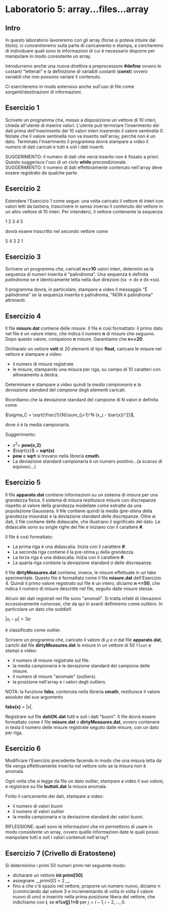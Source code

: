 # Laboratorio 5:  array...files...array

## Intro

In questo laboratorio lavoreremo con gli array (forse si poteva intuire dal titolo); ci concentreremo sulla parte di caricamento e stampa, e cercheremo di individuare quali sono le informazioni di cui è necessario disporre
per manipolare in modo consistente un array.

Introdurremo anche una nuova direttiva a preprocessore __#define__ ovvero le costanti "letterali" e la definizione di variabili costanti (__const__) ovvero variabili che non possono variare il contenuto.

Ci eserciteremo in modo estensivo anche sull'uso di file come sorgenti/destinazioni di informazioni.



## Esercizio 1
Scrivete un programma che, messo a disposizione un vettore di 10 interi, chieda all'utente di inserire valori. 
L'utente può terminare l'inserimento dei dati prima dell'inserimento dei 10 valori interi inserendo il valore sentinella 0. Notate che il valore sentinella non va inserito nell'array, perché non è un dato. Terminato l'inserimento il programma dovrà stampare a video il numero di dati caricati e tutti e soli i dati inseriti.

SUGGERIMENTO: il numero di dati che verrà inserito non è fissato a priori. Questo suggerisce l'uso di un ciclo  __while__ precondizionale.
SUGGERIMENTO: il numero di dati effettivamente contenuto nell'array deve essere registrato da qualche parte.

## Esercizio 2

Estendere l'Esercizio 1 come segue: una volta caricato il vettore di interi con valori letti da tastiera, trascrivere in senso inverso il contenuto del vettore in un altro vettore di 10 interi.
Per intenderci, il vettore contenente la sequenza

1 2 3 4 5

dovrà essere trascritto nel secondo vettore come

5 4 3 2 1

## Esercizio 3

Scrivere un programma che, caricati __n<=10__ valori interi, determini se la sequenza di numeri inserita è "palindroma". Una sequenza è definita _palindroma_ se è identicamente letta nella due direzioni (sx -> dx e dx->sx).

Il programma dovrà, in particolare, stampare a video il messaggio "È palindroma" se la sequenza inserita è palindroma, "NON è palindroma" altrimenti.


## Esercizio 4
Il file __misure.dat__ contiene delle misure. Il file è così formattato: il primo dato nel file è un valore intero, che indica il numero __n__ di misure che seguono. Dopo questo valore, compaiono __n__ misure. Garantiamo che __n<=20__.

Dichiarato un vettore __vett__ di 20 elementi di tipo __float__, caricare le misure nel vettore e stampare a video:
- il numero di misure registrate
- le misure, stampando una misura per riga, su campo di 10 caratteri con allineamento a destra.

Determinare e stampare a video quindi la _media campionaria_ e la _deviazione standard del campione_ degli elementi caricati. 

Ricordiamo che la deviazione standard del campione di N valori è definita come

$\sigma_C = \sqrt{\frac{1}{N}\sum_{j=1}^N (x_j - \bar{x})^2}$,

dove $\bar{x}$ è la  media campionaria.

Suggerimento: 
- $x^2$= __pow(x,2)__
- $\sqrt{x}$ = __sqrt(x)__
- __pow__ e __sqrt__ si trovano nella libreria __cmath__.
- La deviazione standard campionaria è un numero positivo...(a scanso di equivoci...)

## Esercizio 5
Il file __apparato.dat__ contiene informazioni su un sistema di misura per una grandezza fisica. Il sistema di misura restituisce misure con discrepanze rispetto al valore della grandezza modellate come estratte da una popolazione Gaussiana. Il file contiene quindi la media (pre-stima della grandezza misurata) e la deviazione standard delle discrepanze. Oltre ai dati, il file contiene delle didascalie, che illustrano il significato del dato. Le didascalie sono su single righe del file e iniziano con il carattere __#__.

 Il file è così formattato:
- La prima riga è una didascalia. Inizia con il carattere __#__.
- La seconda riga contiene il la pre-stima $\mu$ della grandezza.
- La terza riga è una didascalia. Inizia con il carattere __#__.
- La quarta riga contiene la deviazione standard $\sigma$ delle discrepanze.

Il file __dirtyMeasures.dat__ contiene, invece, le misure effettuate in un take sperimentale. Questo file è formattato come il file __misure.dat__ dell'Esercizio 4. Quindi il primo valore registrato sul file è un intero, diciamo __n <=50__, che indica il numero di misure descritte nel file, seguito dalle misure stesse.  

Alcuni dei dati registrati nel file sono "anomali". Si tratta infatti di rilevazioni eccessivamente rumorose, che da qui in avanti definiremo come _outliers_. In particolare un dato che soddisfi 


$|x_i - \mu|>3 \sigma$

è classificato come outlier.

Scrivere un programma che, caricato il valore di $\mu$ e $\sigma$ dal file __apparato.dat__, carichi dal file __dirtyMeasures.dat__ le misure in un vettore di 50 `float` e stampi a video:

- il numero di misure registrate sul file.
- la media campionaria e le deviazione standard del campione delle misure.
- il numero di misure "anomale" (outliers).
- la posizione nell'array e i valori degli outliers.

NOTA: la funzione __fabs__, contenuta nella libreria __cmath__, restituisce il valore assoluto del suo argomento

__fabs(x)__ = $|x|$.

Registrare sul file __datiOK.dat__ tutti e soli i dati "buoni". Il file dovrà essere formattato come il file __misure.dat__ o __dirtyMeasures.dat__, ovvero contenere in testa il numero delle misure registrate seguito dalle misure, con un dato per riga.

## Esercizio 6

Modificare l'Esercizio precedente facendo in modo che una misura letta da file venga effettivamente inserita nel vettore solo se la misura non è anomala.

Ogni volta che si legge da file un dato outlier, stampare a video il suo valore, e registrare su file __buttati.dat__ la misura anomala.

Finito il caricamento dei dati, stampare a video:
- il numero di valori buoni
- il numero di valori outlier
- la media campionaria e la deviazione standard dei valori buoni.

RIFLESSIONE: quali sono le informazioni che mi permettono di usare in modo consistente un array, ovvero quelle informazioni date le quali posso manipolare tutti e soli i valori contenuti nell'array?

## Esercizio 7 (Crivello di Eratostene)

Si determinino i primi 50 numeri primi nel seguente modo: 
- dicharare un vettore __int primi[50]__
- assegnare __primi[0] = 2 __
- fino a che c'è spazio nel vettore, proporre un numero nuovo, diciamo _n_ (cominciando dal valore 3 e incrementando di volta in volta il valore nuovo di uno) e inserirlo nella prima posizione libera del vettore, che indichiamo con __i__, se __n%v[j] !=0__ per $j=i-1,i-2,...,0$.